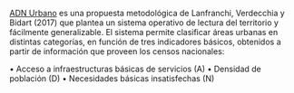 [ADN Urbano](https://www.cippec.org/wp-content/uploads/2017/01/183-DPP-PC2c-Urbano-del-AGBA2c-Gabriel-Lanfranchi2c-Enero-2017.pdf) es una propuesta metodológica de Lanfranchi, Verdecchia y Bidart (2017) que plantea un sistema operativo de lectura del territorio y fácilmente generalizable. El sistema permite clasificar áreas urbanas en distintas categorías, en función de tres indicadores básicos, obtenidos a partir de información que proveen los censos nacionales: 

• Acceso a infraestructuras básicas de servicios (A)
• Densidad de población (D)
• Necesidades básicas insatisfechas (N)

